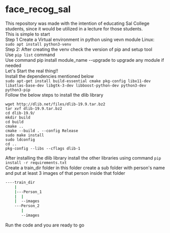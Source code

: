 # face_recog_sal
This repository was made with the intention of educating Sal College students, since it would be utilized in a lecture for those students.
</br>This is simple to start
</br>Step 1 Create a Virtual environment in python using vevn module
Linux:
</br>
```sudo apt install python3-venv```
</br>Step 2:
After creating the venv check the version of pip and setup tool
</br>Use ```pip list``` command 
</br>Use command pip install module_name --upgrade to upgrade any module if needed
</br>
Let's Start the real thing!!
</br>Install the dependencies mentioned below 
</br>
```sudo apt-get install build-essential cmake pkg-config libx11-dev libatlas-base-dev libgtk-3-dev libboost-python-dev python3-dev python3-pip```
</br> Follow the below steps to install the dlib library
```
wget http://dlib.net/files/dlib-19.9.tar.bz2
tar xvf dlib-19.9.tar.bz2
cd dlib-19.9/
mkdir build
cd build
cmake ..
cmake --build . --config Release
sudo make install
sudo ldconfig
cd ..
pkg-config --libs --cflags dlib-1
```
After installing the dlib library install the other libraries using command
```pip install -r requirements.txt```
<br>
Create a train_dir folder in this folder create a sub folder with person's name and put at least 3 images of that person inside that folder 
```bash
----train_dir
    |
    |---Person_1
    |  |
    |  --images
    ---Person_2
       |
       --images
```
Run the code and you are ready to go
